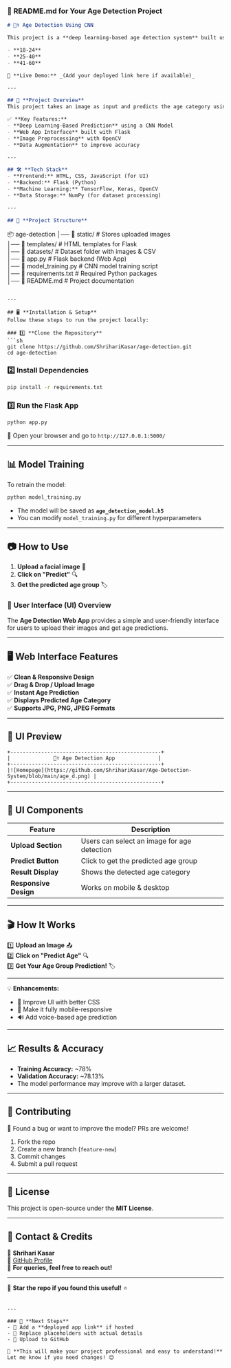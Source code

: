 ### 📌 **README.md for Your Age Detection Project**  

```markdown
# 🧑‍⚕️ Age Detection Using CNN

This project is a **deep learning-based age detection system** built using **TensorFlow, Flask, and OpenCV**. The model classifies images into one of the three age groups:  

- **18-24**  
- **25-40**  
- **41-60**  

🚀 **Live Demo:** _(Add your deployed link here if available)_

---

## 📜 **Project Overview**
This project takes an image as input and predicts the age category using a **Convolutional Neural Network (CNN)** trained on a dataset of facial images.

✅ **Key Features:**
- **Deep Learning-Based Prediction** using a CNN Model  
- **Web App Interface** built with Flask  
- **Image Preprocessing** with OpenCV  
- **Data Augmentation** to improve accuracy  

---

## 🛠 **Tech Stack**
- **Frontend:** HTML, CSS, JavaScript (for UI)  
- **Backend:** Flask (Python)  
- **Machine Learning:** TensorFlow, Keras, OpenCV  
- **Data Storage:** NumPy (for dataset processing)  

---

## 📂 **Project Structure**
```
📦 age-detection
│── 📁 static/             # Stores uploaded images  
│── 📁 templates/          # HTML templates for Flask  
│── 📁 datasets/           # Dataset folder with images & CSV  
│── 📜 app.py              # Flask backend (Web App)  
│── 📜 model_training.py   # CNN model training script  
│── 📜 requirements.txt    # Required Python packages  
│── 📜 README.md           # Project documentation  
```

---

## 🖥️ **Installation & Setup**
Follow these steps to run the project locally:

### 1️⃣ **Clone the Repository**
```sh
git clone https://github.com/ShrihariKasar/age-detection.git
cd age-detection
```

### 2️⃣ **Install Dependencies**
```sh
pip install -r requirements.txt
```

### 3️⃣ **Run the Flask App**
```sh
python app.py
```
🚀 Open your browser and go to `http://127.0.0.1:5000/`  

---

## 📊 **Model Training**
To retrain the model:
```sh
python model_training.py
```
- The model will be saved as **`age_detection_model.h5`**  
- You can modify `model_training.py` for different hyperparameters  

---

## 📷 **How to Use**
1. **Upload a facial image** 📸  
2. **Click on "Predict"** 🔍  
3. **Get the predicted age group** 🏷️  

### 🎨 **User Interface (UI) Overview**  

The **Age Detection Web App** provides a simple and user-friendly interface for users to upload their images and get age predictions.  

---

## 🖥️ **Web Interface Features**
✅ **Clean & Responsive Design**  
✅ **Drag & Drop / Upload Image**  
✅ **Instant Age Prediction**  
✅ **Displays Predicted Age Category**  
✅ **Supports JPG, PNG, JPEG Formats**  

---

## 📸 **UI Preview**  

```
+-------------------------------------------------+
|              🧑‍⚕️ Age Detection App              |
+-------------------------------------------------+
|![Homepage](https://github.com/ShrihariKasar/Age-Detection-System/blob/main/age_d.png) |
+-------------------------------------------------+
```

---

## 🎨 **UI Components**
| Feature             | Description                          |
|---------------------|--------------------------------------|
| **Upload Section**  | Users can select an image for age detection |
| **Predict Button**  | Click to get the predicted age group |
| **Result Display**  | Shows the detected age category |
| **Responsive Design** | Works on mobile & desktop |

---

## 🎬 **How It Works**
1️⃣ **Upload an Image** 📤  
2️⃣ **Click on "Predict Age"** 🔍  
3️⃣ **Get Your Age Group Prediction!** 🏷️  

---

💡 **Enhancements:**  
- 🎨 Improve UI with better CSS  
- 📲 Make it fully mobile-responsive  
- 🔊 Add voice-based age prediction  

---

## 📈 **Results & Accuracy**
- **Training Accuracy:** ~78%  
- **Validation Accuracy:** ~78.13%  
- The model performance may improve with a larger dataset.

---

## 🤝 **Contributing**
🔹 Found a bug or want to improve the model? PRs are welcome!  
1. Fork the repo  
2. Create a new branch (`feature-new`)  
3. Commit changes  
4. Submit a pull request  

---

## 📜 **License**
This project is open-source under the **MIT License**.

---

## 📧 **Contact & Credits**
👤 **Shrihari Kasar**  
🔗 [GitHub Profile](https://github.com/ShrihariKasar)  
💬 **For queries, feel free to reach out!**  

---

🚀 **Star the repo if you found this useful!** ⭐  
```

---

### 📌 **Next Steps**
- 🔹 Add a **deployed app link** if hosted  
- 🔹 Replace placeholders with actual details  
- 🔹 Upload to GitHub  

🚀 **This will make your project professional and easy to understand!** Let me know if you need changes! 😊
